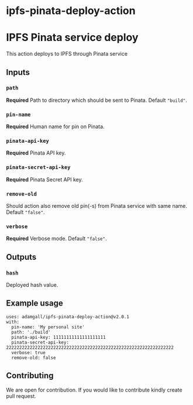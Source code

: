# ipfs-pinata-deploy-action

# IPFS Pinata service deploy

This action deploys to IPFS through Pinata service

## Inputs

### `path`
**Required** Path to directory which should be sent to Pinata. Default `"build"`.

### `pin-name`
**Required** Human name for pin on Pinata.

### `pinata-api-key`
**Required** Pinata API key.

### `pinata-secret-api-key`
**Required** Pinata Secret API key.

### `remove-old`
Should action also remove old pin(-s) from Pinata service with same name. Default `"false"`.

### `verbose`
**Required** Verbose mode. Default `"false"`.

## Outputs

### `hash`

Deployed hash value.

## Example usage
````
uses: adamgall/ipfs-pinata-deploy-action@v2.0.1
with:
  pin-name: 'My personal site'
  path: './build'
  pinata-api-key: 11111111111111111111
  pinata-secret-api-key: 2222222222222222222222222222222222222222222222222222222222222222
  verbose: true
  remove-old: false
````

## Contributing
We are open for contribution. If you would like to contribute kindly create pull request. 
